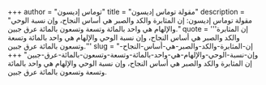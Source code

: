 +++
author = "توماس إديسون"
title = "مقولة توماس إديسون"
description = "مقولة توماس إديسون: إن المثابرة والكد والصبر هي أساس النجاح، وإن نسبة الوحي والإلهام هي واحد بالمائة وتسعة وتسعون بالمائة عرق جبين."
quote = '''إن المثابرة والكد والصبر هي أساس النجاح، وإن نسبة الوحي والإلهام هي واحد بالمائة وتسعة وتسعون بالمائة عرق جبين.''' 
slug = "إن-المثابرة-والكد-والصبر-هي-أساس-النجاح-وإن-نسبة-الوحي-والإلهام-هي-واحد-بالمائة-وتسعة-وتسعون-بالمائة-عرق-جبين"
+++
إن المثابرة والكد والصبر هي أساس النجاح، وإن نسبة الوحي والإلهام هي واحد بالمائة وتسعة وتسعون بالمائة عرق جبين.
